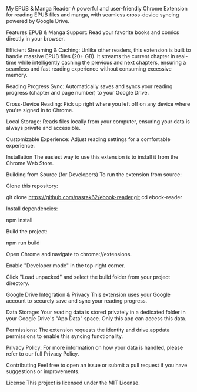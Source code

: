 My EPUB & Manga Reader
A powerful and user-friendly Chrome Extension for reading EPUB files and manga, with seamless cross-device syncing powered by Google Drive.

Features
EPUB & Manga Support: Read your favorite books and comics directly in your browser.

Efficient Streaming & Caching: Unlike other readers, this extension is built to handle massive EPUB files (20+ GB). It streams the current chapter in real-time while intelligently caching the previous and next chapters, ensuring a seamless and fast reading experience without consuming excessive memory.

Reading Progress Sync: Automatically saves and syncs your reading progress (chapter and page number) to your Google Drive.

Cross-Device Reading: Pick up right where you left off on any device where you're signed in to Chrome.

Local Storage: Reads files locally from your computer, ensuring your data is always private and accessible.

Customizable Experience: Adjust reading settings for a comfortable experience.

Installation
The easiest way to use this extension is to install it from the Chrome Web Store.

Building from Source (for Developers)
To run the extension from source:

Clone this repository:

git clone https://github.com/nasrak62/ebook-reader.git
cd ebook-reader

Install dependencies:

npm install

Build the project:

npm run build

Open Chrome and navigate to chrome://extensions.

Enable "Developer mode" in the top-right corner.

Click "Load unpacked" and select the build folder from your project directory.

Google Drive Integration & Privacy
This extension uses your Google account to securely save and sync your reading progress.

Data Storage: Your reading data is stored privately in a dedicated folder in your Google Drive's "App Data" space. Only this app can access this data.

Permissions: The extension requests the identity and drive.appdata permissions to enable this syncing functionality.

Privacy Policy: For more information on how your data is handled, please refer to our full Privacy Policy.

Contributing
Feel free to open an issue or submit a pull request if you have suggestions or improvements.

License
This project is licensed under the MIT License.
